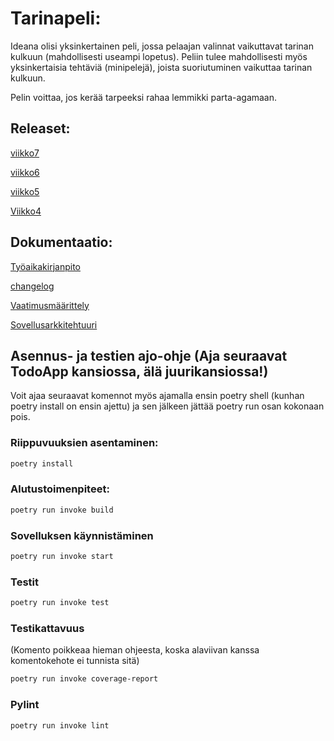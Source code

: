 
# Tarinapeli:

Ideana olisi yksinkertainen peli, jossa pelaajan valinnat vaikuttavat tarinan kulkuun (mahdollisesti useampi lopetus). Peliin tulee mahdollisesti myös yksinkertaisia tehtäviä (minipelejä), joista suoriutuminen vaikuttaa tarinan kulkuun. 

Pelin voittaa, jos kerää tarpeeksi rahaa lemmikki parta-agamaan.
## Releaset:
[viikko7](https://github.com/Sampinen/ot-harjoitusty-/releases/tag/viikko7)

[viikko6](https://github.com/Sampinen/ot-harjoitusty-/releases/tag/viikko6)

[viikko5](https://github.com/Sampinen/ot-harjoitusty-/releases/tag/viikko5)

[Viikko4](https://github.com/Sampinen/ot-harjoitusty-/releases/tag/viikko4)
## Dokumentaatio:
[Työaikakirjanpito](/TodoApp/dokumentaatio/Tyoaikakirjanpito.md)

[changelog](/TodoApp/dokumentaatio/changelog.md)

[Vaatimusmäärittely](/TodoApp/dokumentaatio/vaatimusmaarittely.md)

[Sovellusarkkitehtuuri](TodoApp/dokumentaatio/arkkitehtuuri.md)

## Asennus- ja testien ajo-ohje (Aja seuraavat TodoApp kansiossa, älä juurikansiossa!)

Voit ajaa seuraavat komennot myös ajamalla ensin poetry shell (kunhan poetry install on ensin ajettu) ja sen jälkeen jättää poetry run osan kokonaan pois. 

### Riippuvuuksien asentaminen:

```bash
poetry install
```
### Alutustoimenpiteet:

```bash
poetry run invoke build
```

### Sovelluksen käynnistäminen

```bash
poetry run invoke start
```
### Testit
```bash
poetry run invoke test
```
### Testikattavuus
(Komento poikkeaa hieman ohjeesta, koska alaviivan kanssa komentokehote ei tunnista sitä)
```bash
poetry run invoke coverage-report
```
### Pylint

```bash
poetry run invoke lint
```


